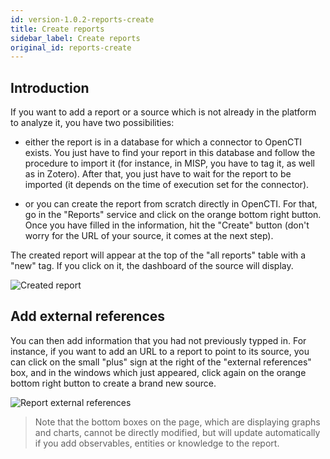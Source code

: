 ```yaml
---
id: version-1.0.2-reports-create
title: Create reports
sidebar_label: Create reports
original_id: reports-create
---
```


## Introduction

If you want to add a report or a source which is not already in the platform to analyze it, you have two possibilities:

* either the report is in a database for which a connector to OpenCTI exists. You just have to find your report in this database and follow the procedure to import it (for instance, in MISP, you have to tag it, as well as in Zotero). After that, you just have to wait for the report to be imported (it depends on the time of execution set for the connector).

* or you can create the report from scratch directly in OpenCTI. For that, go in the "Reports" service and click on the orange bottom right  button. Once you have filled in the information, hit the "Create" button (don't worry for the URL of your source, it comes at the next step).

The created report will appear at the top of the "all reports" table with a "new" tag. If you click on it, the dashboard of the source will display. 

![Created report](assets/usage/report_created.png "Created report")

## Add external references

You can then add information that you had not previously typped in. For instance, if you want to add an URL to a report to point to its source, you can click on the small "plus" sign at the right of the "external references" box, and in the windows which just appeared, click again on the orange bottom right button to create a brand new source.

![Report external references](assets/usage/report_external-references.png "Report external references")

> Note that the bottom boxes on the page, which are displaying graphs and charts, cannot be directly modified, but will update automatically if you add observables, entities or knowledge to the report.